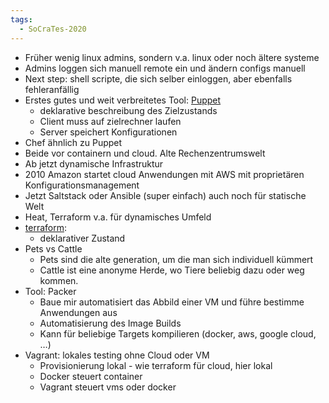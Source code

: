 ```yaml
---
tags:
  - SoCraTes-2020
---
```


- Früher wenig linux admins, sondern v.a. linux oder noch ältere systeme
- Admins loggen sich manuell remote ein und ändern configs manuell
- Next step: shell scripte, die sich selber einloggen, aber ebenfalls fehleranfällig
- Erstes gutes und weit verbreitetes Tool: [Puppet](https://www.puppet.com/)
    - deklarative beschreibung des Zielzustands
    - Client muss auf zielrechner laufen
    - Server speichert Konfigurationen
- Chef ähnlich zu Puppet
- Beide vor containern und cloud. Alte Rechenzentrumswelt
- Ab jetzt dynamische Infrastruktur
- 2010 Amazon startet cloud Anwendungen mit AWS mit proprietären Konfigurationsmanagement
- Jetzt Saltstack oder Ansible (super einfach) auch noch für statische Welt
- Heat, Terraform v.a. für dynamisches Umfeld
- [terraform](https://developer.hashicorp.com/terraform):
    - deklarativer Zustand
- Pets vs Cattle
    - Pets sind die alte generation, um die man sich individuell kümmert
    - Cattle ist eine anonyme Herde, wo Tiere beliebig dazu oder weg kommen.
- Tool: Packer
    - Baue mir automatisiert das Abbild einer VM und führe bestimme Anwendungen aus
    - Automatisierung des Image Builds
    - Kann für beliebige Targets kompilieren (docker, aws, google cloud, …)
- Vagrant: lokales testing ohne Cloud oder VM
    - Provisionierung lokal - wie terraform für cloud, hier lokal
    - Docker steuert container
    - Vagrant steuert vms oder docker
